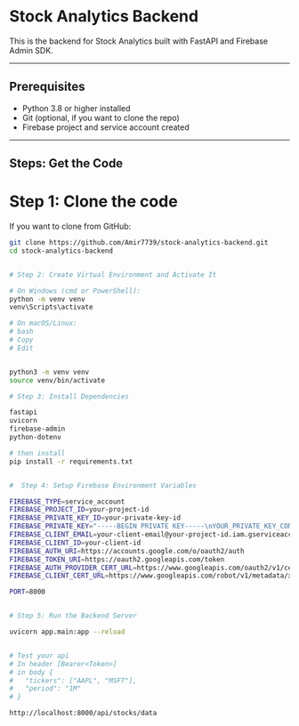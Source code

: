 # Stock Analytics Backend

This is the backend for Stock Analytics built with FastAPI and Firebase Admin SDK.

---

## Prerequisites

- Python 3.8 or higher installed
- Git (optional, if you want to clone the repo)
- Firebase project and service account created

---

## Steps: Get the Code

# Step 1: Clone the code

If you want to clone from GitHub:

```bash
git clone https://github.com/Amir7739/stock-analytics-backend.git
cd stock-analytics-backend


# Step 2: Create Virtual Environment and Activate It

# On Windows (cmd or PowerShell):
python -m venv venv
venv\Scripts\activate

# On macOS/Linux:
# bash
# Copy
# Edit


python3 -m venv venv
source venv/bin/activate

# Step 3: Install Dependencies

fastapi
uvicorn
firebase-admin
python-dotenv

# then install
pip install -r requirements.txt


#  Step 4: Setup Firebase Environment Variables

FIREBASE_TYPE=service_account
FIREBASE_PROJECT_ID=your-project-id
FIREBASE_PRIVATE_KEY_ID=your-private-key-id
FIREBASE_PRIVATE_KEY="-----BEGIN PRIVATE KEY-----\nYOUR_PRIVATE_KEY_CONTENT\n-----END PRIVATE KEY-----\n"
FIREBASE_CLIENT_EMAIL=your-client-email@your-project-id.iam.gserviceaccount.com
FIREBASE_CLIENT_ID=your-client-id
FIREBASE_AUTH_URI=https://accounts.google.com/o/oauth2/auth
FIREBASE_TOKEN_URI=https://oauth2.googleapis.com/token
FIREBASE_AUTH_PROVIDER_CERT_URL=https://www.googleapis.com/oauth2/v1/certs
FIREBASE_CLIENT_CERT_URL=https://www.googleapis.com/robot/v1/metadata/x509/your-client-email@your-project-id.iam.gserviceaccount.com

PORT=8000


# Step 5: Run the Backend Server

uvicorn app.main:app --reload


# Test your api
# In header [Bearer<Token>]
# in body {
#   "tickers": ["AAPL", "MSFT"],
#   "period": "1M"
# }

http://localhost:8000/api/stocks/data


```
